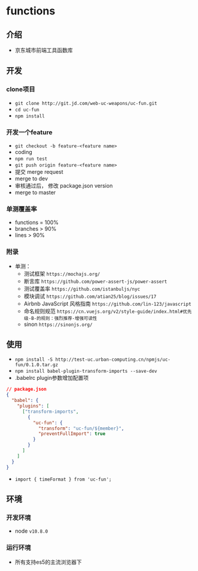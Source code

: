 # functions

## 介绍
- 京东城市前端工具函数库

## 开发
### clone项目
- `git clone http://git.jd.com/web-uc-weapons/uc-fun.git`
- `cd uc-fun`
- `npm install`

### 开发一个feature
- `git checkout -b feature-<feature name>`
- coding
- `npm run test`
- `git push origin feature-<feature name>`
- 提交 merge request
- merge to dev
- 审核通过后， 修改 package.json version
- merge to master

### 单测覆盖率
- functions = 100%
- branches > 90%
- lines > 90%

### 附录
- 单测：
  - 测试框架 `https://mochajs.org/`
  - 断言库 `https://github.com/power-assert-js/power-assert`
  - 测试覆盖率 `https://github.com/istanbuljs/nyc`
  - 模块调试 `https://github.com/atian25/blog/issues/17 `
  - Airbnb JavaScript 风格指南 `https://github.com/lin-123/javascript `
  - 命名规则规范 `https://cn.vuejs.org/v2/style-guide/index.html#优先级-B-的规则：强烈推荐-增强可读性 `
  - sinon `https://sinonjs.org/ `


## 使用
- `npm install -S http://test-uc.urban-computing.cn/npmjs/uc-fun/0.1.0.tar.gz`
- `npm install babel-plugin-transform-imports --save-dev `
-  .babelrc plugin参数增加配置项
```json
// package.json
{
  "babel": {
    "plugins": [
      ["transform-imports",
        {
          "uc-fun": {
            "transform": "uc-fun/${member}",
            "preventFullImport": true
          }
        }
      ]
    ]
  }
}
```
- `import { timeFormat } from 'uc-fun'; `

## 环境
### 开发环境
- node `v10.8.0`

### 运行环境
- 所有支持es5的主流浏览器下
